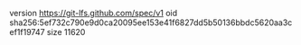 version https://git-lfs.github.com/spec/v1
oid sha256:5ef732c790e9d0ca20095ee153e41f6827dd5b50136bbdc5620aa3cef1f19747
size 11620
